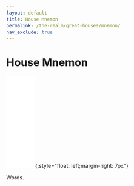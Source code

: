 ```yaml
---
layout: default
title: House Mnemon
permalink: /the-realm/great-houses/mnemon/
nav_exclude: true
---
```


# House Mnemon

![Mnemon Mon](./../../../assets/house_mons/mnemon.png){:style="float: left;margin-right: 7px"}

Words.
